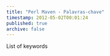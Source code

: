 ```yaml
---
title: "Perl Maven - Palavras-chave"
timestamp: 2012-05-02T00:01:24
published: true
archive: false
---
```


List of keywords
